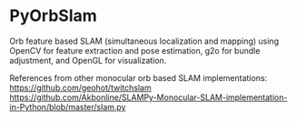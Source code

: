 # PyOrbSlam
Orb feature based SLAM (simultaneous localization and mapping) using OpenCV for feature extraction and pose estimation, g2o for bundle adjustment, and OpenGL for visualization.

References from other monocular orb based SLAM implementations:
https://github.com/geohot/twitchslam
https://github.com/Akbonline/SLAMPy-Monocular-SLAM-implementation-in-Python/blob/master/slam.py

